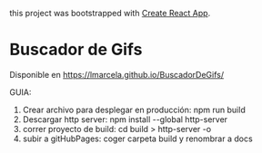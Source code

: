 this project was bootstrapped with [Create React App](https://github.com/facebook/create-react-app).

# Buscador de Gifs

Disponible en https://lmarcela.github.io/BuscadorDeGifs/

GUIA:
1. Crear archivo para desplegar en producción: npm run build
2. Descargar http server: npm install --global http-server
3. correr proyecto de build: cd build > http-server -o
4. subir a gitHubPages: coger carpeta build y renombrar a docs